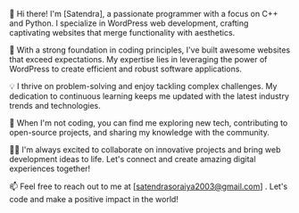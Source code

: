 👋 Hi there! I'm [Satendra], a passionate programmer with a focus on C++ and Python. I specialize in WordPress web development, crafting captivating websites that merge functionality with aesthetics.

🚀 With a strong foundation in coding principles, I've built awesome websites that exceed expectations. My expertise lies in leveraging the power of WordPress to create efficient and robust software applications.

💡 I thrive on problem-solving and enjoy tackling complex challenges. My dedication to continuous learning keeps me updated with the latest industry trends and technologies.

🌱 When I'm not coding, you can find me exploring new tech, contributing to open-source projects, and sharing my knowledge with the community.

👯‍♀️ I'm always excited to collaborate on innovative projects and bring web development ideas to life. Let's connect and create amazing digital experiences together!

📫 Feel free to reach out to me at [satendrasoraiya2003@gmail.com] . Let's code and make a positive impact in the world!
